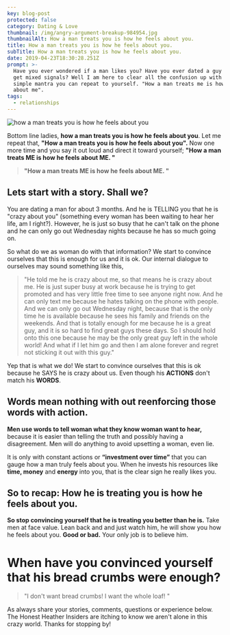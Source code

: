 ```yaml
---
key: blog-post
protected: false
category: Dating & Love
thumbnail: /img/angry-argument-breakup-984954.jpg
thumbnailAlt: How a man treats you is how he feels about you.
title: How a man treats you is how he feels about you.
subTitle: How a man treats you is how he feels about you.
date: 2019-04-23T18:30:28.251Z
prompt: >-
  Have you ever wondered if a man likes you? Have you ever dated a guy and you
  get mixed signals? Well I am here to clear all the confusion up with this
  simple mantra you can repeat to yourself. "How a man treats me is how he feels
  about me".
tags:
  - relationships
---
```


![how a man treats you is how he feels about you](/img/fullsizeoutput_15e7.jpeg "Don't convince yourself of anything else.")

Bottom line ladies, **how a man treats you is how he feels about you**. Let me repeat that, **"How a man treats you is how he feels about you".** Now one more time and you say it out loud and direct it toward yourself; **"How a man treats ME is how he feels about ME. "**

> **"How a man treats ME is how he feels about ME. "**

## Lets start with a story. Shall we?

You are dating a man for about 3 months. And he is TELLING you that he is "crazy about you" (something every woman has been waiting to hear her life, am I right?). However, he is just so busy that he can't talk on the phone and he can only go out Wednesday nights because he has so much going on.

So what do we as woman do with that information? We start to convince ourselves that this is enough for us and it is ok. Our internal dialogue to ourselves may sound something like this,

> "He told me he is crazy about me, so that means he is crazy about me. He is just super busy at work because he is trying to get promoted and has very little free time to see anyone right now. And he can only text me because he hates talking on the phone with people. And we can only go out Wednesday night, because that is the only time he is available because he sees his family and friends on the weekends. And that is totally enough for me because he is a great guy, and it is so hard to find great guys these days. So I should hold onto this one because he may be the only great guy left in the whole world! And what if I let him go and then I am alone forever and regret not sticking it out with this guy."

Yep that is what we do! We start to convince ourselves that this is ok because he SAYS he is crazy about us. Even though his **ACTIONS** don't match his **WORDS**.

## Words mean nothing with out reenforcing those words with action.

**Men use words to tell woman what they know woman want to hear,** because it is easier than telling the truth and possibly having a disagreement. Men will do anything to avoid upsetting a woman, even lie.

It is only with constant actions or **“investment over time”** that you can gauge how a man truly feels about you. When he invests his resources like **time, money** and **energy** into you, that is the clear sign he really likes you.

## So to recap: How he is treating you is how he feels about you.

**So stop convincing yourself that he is treating you better than he is.** Take men at face value. Lean back and and just watch him, he will show you how he feels about you. **Good or bad.** Your only job is to believe him.

# When have you convinced yourself that his bread crumbs were enough?

> "I don't want bread crumbs! I want the whole loaf! "

As always share your stories, comments, questions or experience below. The Honest Heather Insiders are itching to know we aren't alone in this crazy world. Thanks for stopping by!
